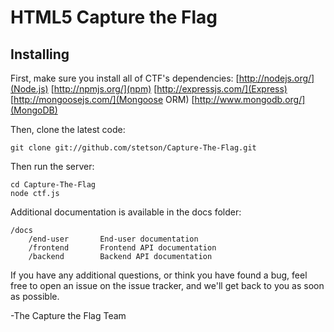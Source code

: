 # HTML5 Capture the Flag

## Installing

First, make sure you install all of CTF's dependencies:
[http://nodejs.org/](Node.js)
[http://npmjs.org/](npm)
[http://expressjs.com/](Express)
[http://mongoosejs.com/](Mongoose ORM)
[http://www.mongodb.org/](MongoDB)

Then, clone the latest code:

	git clone git://github.com/stetson/Capture-The-Flag.git

Then run the server:

	cd Capture-The-Flag
	node ctf.js

Additional documentation is available in the docs folder:

	/docs
		/end-user		End-user documentation
		/frontend		Frontend API documentation
		/backend		Backend API documentation

If you have any additional questions, or think you have found a bug,
feel free to open an issue on the issue tracker, and we'll get back to you
as soon as possible.

-The Capture the Flag Team